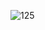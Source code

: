 ![125](https://user-images.githubusercontent.com/35803460/203561593-b4765ad2-1165-4e9e-bdcc-9b108482b959.png)

